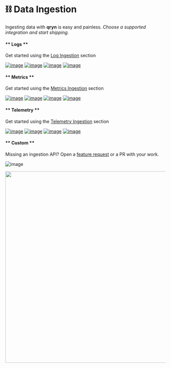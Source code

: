 # ⛓️ Data Ingestion

Ingesting data with **qryn** is easy and painless. _Choose a supported integration and start shipping._

<!-- tabs:start -->

#### ** Logs **

Get started using the [Log Ingestion](logs/ingestion.md) section

[![image](https://user-images.githubusercontent.com/1423657/184496222-ca95d80c-906f-4c77-a963-86f0b27a56b0.png ':size=100')](logs/ingestion#grafana)
[![image](https://user-images.githubusercontent.com/1423657/184496304-4f35a365-efdc-4dca-9771-6b7b1deb9ae3.png ':size=100')](logs/ingestion#elastic)
[![image](https://user-images.githubusercontent.com/1423657/184496174-aca323dd-f40e-489a-a584-fa7348c0eab0.png ':size=100')](logs/ingestion#influx)
[![image](https://avatars.githubusercontent.com/u/54801242?s=200&v=4 ':size=100')](logs/ingestion#clickhouse)


#### ** Metrics **

Get started using the [Metrics Ingestion](metrics/ingestion.md) section

[![image](https://user-images.githubusercontent.com/1423657/184496222-ca95d80c-906f-4c77-a963-86f0b27a56b0.png ':size=100')](metrics/ingestion#logql)
[![image](https://user-images.githubusercontent.com/1423657/184496973-9f46e551-872d-4a25-877c-51a2e5f53e84.png ':size=100')](metrics/ingestion#prometheus)
[![image](https://user-images.githubusercontent.com/1423657/184496174-aca323dd-f40e-489a-a584-fa7348c0eab0.png ':size=100')](metrics/ingestion#influx)
[![image](https://avatars.githubusercontent.com/u/54801242?s=200&v=4 ':size=100')](metrics/ingestion#clickhouse)

#### ** Telemetry **

Get started using the [Telemetry Ingestion](telemetry/ingestion.md) section

[![image](https://user-images.githubusercontent.com/1423657/184496222-ca95d80c-906f-4c77-a963-86f0b27a56b0.png ':size=100')](telemetry/ingestion#grafana)
[![image](https://user-images.githubusercontent.com/1423657/184494381-15d20f5d-3d52-411b-9064-dfd2ccea7c1c.png ':size=100')](telemetry/ingestion#zipkin)
[![image](https://user-images.githubusercontent.com/1423657/184494438-17d7ceb0-a62a-4819-9b1c-43d7f0baf802.png ':size=100')](telemetry/ingestion#zipkin)
[![image](https://avatars.githubusercontent.com/u/54801242?s=200&v=4 ':size=100')](telemetry/ingestion#clickhouse)

#### ** Custom **

Missing an ingestion API? Open a [feature request](https://github.com/metrico/qryn/issues) or a PR with your work.

![image](https://user-images.githubusercontent.com/1423657/184502410-eacd247e-e046-4cdb-9e0c-39411e02d734.png ':size=100')

<!-- tabs:end -->

<img src="https://user-images.githubusercontent.com/1423657/184487816-fcc86e34-0395-4927-8ceb-33c2ad3e63d4.gif" width=600 />
